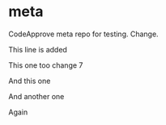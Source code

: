 # meta

CodeApprove meta repo for testing. Change.

This line is added

This one too change 7

And this one

And another one

Again
